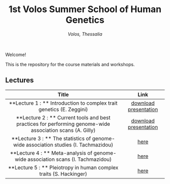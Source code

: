 <div align="center">
<h1>1st Volos Summer School of Human Genetics</h1>
<i>Volos, Thessalia</i>
</div>
<br>
<br>


Welcome! 

This is the repository for the course materials and workshops.
<style>
td {
    text-align: left;
}
</style>
## Lectures
| Title | Link |
| :---: | :---: |
| **Lecture 1 : ** Introduction to complex trait genetics (E. Zeggini)| [download presentation](https://github.com/wtsi-team144/VolosSummerSchool/blob/master/Lectures/Lecture1.pptx)  |
| **Lecture 2 : ** Current tools and best practices for performing genome-wide association scans (A. Gilly)| [download presentation](https://github.com/wtsi-team144/VolosSummerSchool/blob/master/Lectures/Lecture2.pptx)  |
| **Lecture 3 : ** The statistics of genome-wide association studies (I. Tachmazidou)| [here](https://github.com/wtsi-team144/VolosSummerSchool/blob/master/Lectures/Lecture3.pptx)  |
| **Lecture 4 : ** Meta-analysis of genome-wide association scans (I. Tachmazidou)| [here](https://github.com/wtsi-team144/VolosSummerSchool/blob/master/Lectures/Lecture4.pptx)  |
| **Lecture 5 : ** Pleiotropy in human complex traits (S. Hackinger)| [here](https://github.com/wtsi-team144/VolosSummerSchool/blob/master/Lectures/Lecture5.pptx)  |

